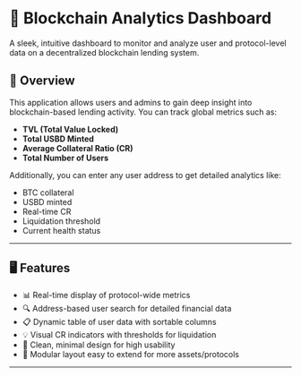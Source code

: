 # 🧠 Blockchain Analytics Dashboard

A sleek, intuitive dashboard to monitor and analyze user and protocol-level data on a decentralized blockchain lending system.

## 🚀 Overview

This application allows users and admins to gain deep insight into blockchain-based lending activity. You can track global metrics such as:

- **TVL (Total Value Locked)**
- **Total USBD Minted**
- **Average Collateral Ratio (CR)**
- **Total Number of Users**

Additionally, you can enter any user address to get detailed analytics like:

- BTC collateral
- USBD minted
- Real-time CR
- Liquidation threshold
- Current health status

---

## 🖥️ Features

- 📊 Real-time display of protocol-wide metrics
- 🔍 Address-based user search for detailed financial data
- 📋 Dynamic table of user data with sortable columns
- 💡 Visual CR indicators with thresholds for liquidation
- 🌙 Clean, minimal design for high usability
- 🧩 Modular layout easy to extend for more assets/protocols

---




